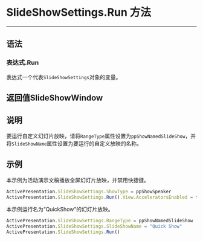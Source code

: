 # SlideShowSettings.Run 方法
            
---

## 语法

### 表达式.Run

表达式一个代表`SlideShowSettings`对象的变量。

## 返回值SlideShowWindow

## 说明

要运行自定义幻灯片放映，请将`RangeType`属性设置为`ppShowNamedSlideShow`，并将`SlideShowName`属性设置为要运行的自定义放映的名称。

## 示例

本示例为活动演示文稿播放全屏幻灯片放映，并禁用快捷键。

```javascript
ActivePresentation.SlideShowSettings.ShowType = ppShowSpeaker
ActivePresentation.SlideShowSettings.Run().View.AcceleratorsEnabled = false
```

本示例运行名为“QuickShow”的幻灯片放映。

```javascript
ActivePresentation.SlideShowSettings.RangeType = ppShowNamedSlideShow
ActivePresentation.SlideShowSettings.SlideShowName = "Quick Show"
ActivePresentation.SlideShowSettings.Run()
```
